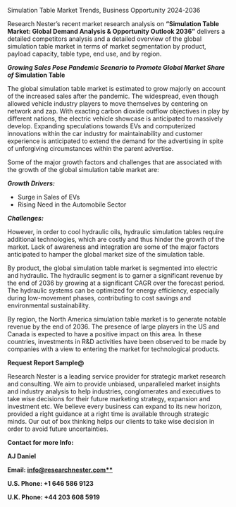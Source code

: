 ﻿Simulation Table Market Trends, Business Opportunity 2024-2036

Research Nester’s recent market research analysis on **“Simulation Table Market: Global Demand Analysis & Opportunity Outlook 2036”** delivers a detailed competitors analysis and a detailed overview of the global simulation table market in terms of market segmentation by product, payload capacity, table type, end use, and by region. 

***Growing Sales Pose Pandemic Scenario to Promote Global Market Share of* Simulation Table**

The global simulation table market is estimated to grow majorly on account of the increased sales after the pandemic. The widespread, even though allowed vehicle industry players to move themselves by centering on network and zap. With exacting carbon dioxide outflow objectives in play by different nations, the electric vehicle showcase is anticipated to massively develop. Expanding speculations towards EVs and computerized innovations within the car industry for maintainability and customer experience is anticipated to extend the demand for the advertising in spite of unforgiving circumstances within the parent advertise. 

Some of the major growth factors and challenges that are associated with the growth of the global simulation table market are:

***Growth Drivers:***

- Surge in Sales of EVs
- Rising Need in the Automobile Sector 

***Challenges:***

However, in order to cool hydraulic oils, hydraulic simulation tables require additional technologies, which are costly and thus hinder the growth of the market.  Lack of awareness and integration are some of the major factors anticipated to hamper the global market size of the simulation table.

By product, the global simulation table market is segmented into electric and hydraulic. The hydraulic segment is to garner a significant revenue by the end of 2036 by growing at a significant CAGR over the forecast period. The hydraulic systems can be optimized for energy efficiency, especially during low-movement phases, contributing to cost savings and environmental sustainability. 

By region, the North America simulation table market is to generate notable revenue by the end of 2036. The presence of large players in the US and Canada is expected to have a positive impact on this area. In these countries, investments in R&D activities have been observed to be made by companies with a view to entering the market for technological products.

**Request Report Sample@** 

Research Nester is a leading service provider for strategic market research and consulting. We aim to provide unbiased, unparalleled market insights and industry analysis to help industries, conglomerates and executives to take wise decisions for their future marketing strategy, expansion and investment etc. We believe every business can expand to its new horizon, provided a right guidance at a right time is available through strategic minds. Our out of box thinking helps our clients to take wise decision in order to avoid future uncertainties.

**Contact for more Info:**

**AJ Daniel**

**Email: [info@researchnester.com**](mailto:info@researchnester.com)**

**U.S. Phone: +1 646 586 9123** 

**U.K. Phone: +44 203 608 5919**


